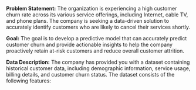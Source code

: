 **Problem Statement:**
The organization is experiencing a high customer churn rate across its various service offerings, including Internet, cable TV, and phone plans. The company is seeking a data-driven solution to accurately identify customers who are likely to cancel their services shortly. 

**Goal:**
The goal is to develop a predictive model that can accurately predict customer churn and provide actionable insights to help the company proactively retain at-risk customers and reduce overall customer attrition.

**Data Description:**
The company has provided you with a dataset containing historical customer data, including demographic information, service usage, billing details, and customer churn status. The dataset consists of the following features:

